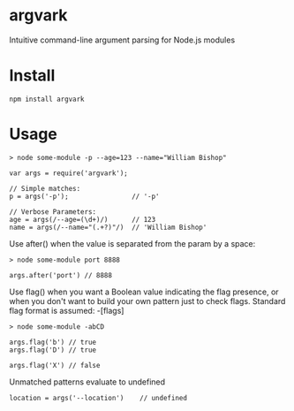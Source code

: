 # argvark
Intuitive command-line argument parsing for Node.js modules

# Install

    npm install argvark


# Usage

    > node some-module -p --age=123 --name="William Bishop"

    var args = require('argvark');

    // Simple matches:
    p = args('-p');                // '-p'

    // Verbose Parameters:
    age = args(/--age=(\d+)/)      // 123
    name = args(/--name="(.+?)"/)  // 'William Bishop'

Use after() when the value is separated from the param by a space:

    > node some-module port 8888

    args.after('port') // 8888

Use flag() when you want a Boolean value indicating the flag presence, or when
you don't want to build your own pattern just to check flags. Standard flag
format is assumed: -[flags]

    > node some-module -abCD

    args.flag('b') // true
    args.flag('D') // true

    args.flag('X') // false

Unmatched patterns evaluate to undefined

    location = args('--location')    // undefined

